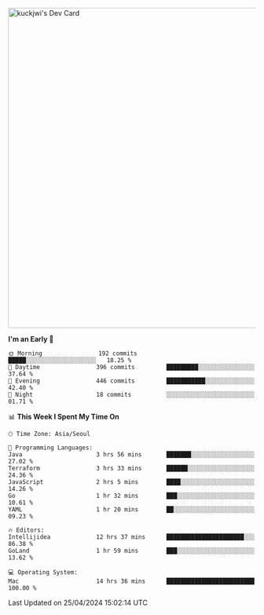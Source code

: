 <a href="https://app.daily.dev/kuckhwancho"><img src="https://api.daily.dev/devcards/v2/efef39c8028947428b3c0b486b9cd9b6.png?r=iz2&type=wide" width="652" alt="kuckjwi's Dev Card"/></a>

<!--START_SECTION:waka-->
**I'm an Early 🐤** 

```text
🌞 Morning                192 commits         █████░░░░░░░░░░░░░░░░░░░░   18.25 % 
🌆 Daytime                396 commits         █████████░░░░░░░░░░░░░░░░   37.64 % 
🌃 Evening                446 commits         ███████████░░░░░░░░░░░░░░   42.40 % 
🌙 Night                  18 commits          ░░░░░░░░░░░░░░░░░░░░░░░░░   01.71 % 
```


📊 **This Week I Spent My Time On** 

```text
🕑︎ Time Zone: Asia/Seoul

💬 Programming Languages: 
Java                     3 hrs 56 mins       ███████░░░░░░░░░░░░░░░░░░   27.02 % 
Terraform                3 hrs 33 mins       ██████░░░░░░░░░░░░░░░░░░░   24.36 % 
JavaScript               2 hrs 5 mins        ████░░░░░░░░░░░░░░░░░░░░░   14.26 % 
Go                       1 hr 32 mins        ███░░░░░░░░░░░░░░░░░░░░░░   10.61 % 
YAML                     1 hr 20 mins        ██░░░░░░░░░░░░░░░░░░░░░░░   09.23 % 

🔥 Editors: 
Intellijidea             12 hrs 37 mins      ██████████████████████░░░   86.38 % 
GoLand                   1 hr 59 mins        ███░░░░░░░░░░░░░░░░░░░░░░   13.62 % 

💻 Operating System: 
Mac                      14 hrs 36 mins      █████████████████████████   100.00 % 
```


 Last Updated on 25/04/2024 15:02:14 UTC
<!--END_SECTION:waka-->

